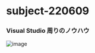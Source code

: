 # subject-220609

### Visual Studio 周りのノウハウ
![image](https://user-images.githubusercontent.com/1501327/172763639-9c3c7b66-9eda-4164-a275-affd436c17ed.png)
